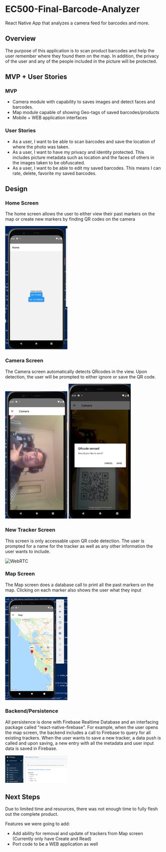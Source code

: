 # EC500-Final-Barcode-Analyzer
React Native App that analyzes a camera feed for barcodes and more.

## Overview
The purpose of this application is to scan product barcodes and help the user remember where they found them on the map. In addition, the privacy of the user and any of the people included in the picture will be protected.

## MVP + User Stories
### MVP
- Camera module with capability to saves images and detect faces and barcodes.
- Map module capable of showing Geo-tags of saved barcodes/products
- Mobile + WEB application interfaces

### User Stories
- As a user, I want to be able to scan barcodes and save the location of where the photo was taken.
- As a user, I want to have my privacy and identity protected. This includes picture metadata such as location and the faces of others in the images taken to be obfuscated. 
- As a user, I want to be able to edit my saved barcodes. This means I can rate, delete, favorite my saved barcodes.
 
## Design

### Home Screen
The home screen allows the user to either view their past markers on the map or create new markers by finding QR codes on the camera

<img src="Images/Home.PNG" alt="WebRTC" width="200"/>

### Camera Screen
The Camera screen automatically detects QRcodes in the view. Upon detection, the user will be prompted to either ignore or save the QR code.

<img src="Images/Camera.PNG" alt="WebRTC" width="200"/> <img src="Images/QRsensed.PNG" alt="WebRTC" width="200"/>

### New Tracker Screen
This screen is only accessable upon QR code detection. The user is prompted for a name for the tracker as well as any other information the user wants to include.

<img src="Images/weblogo.png" alt="WebRTC" width="200"/>

### Map Screen
The Map screen does a database call to print all the past markers on the map. Clicking on each marker also shows the user what they input

<img src="Images/trackers.PNG" alt="WebRTC" width="200"/>

### Backend/Persistence
All persistence is done with Firebase Realtime Database and an interfacing package called "react-native-firebase". For example, when the user opens the map screen, the backend includes a call to Firebase to query for all existing trackers. When the user wants to save a new tracker, a data push is called and upon saving, a new entry with all the metadata and user input data is saved in Firebase.

<img src="Images/testtracker.PNG" alt="WebRTC" width="200"/>

## Next Steps
Due to limited time and resources, there was not enough time to fully flesh out the complete product.

Features we were going to add:

- Add ability for removal and update of trackers from Map screen (Currently only have Create and Read)
- Port code to be a WEB application as well
